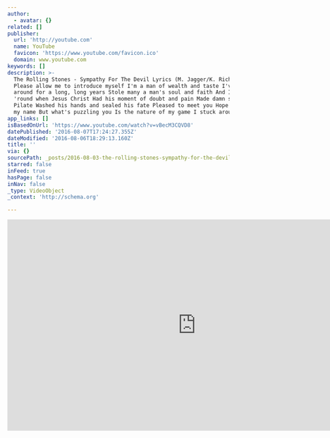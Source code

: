 ```yaml
---
author:
  - avatar: {}
related: []
publisher:
  url: 'http://youtube.com'
  name: YouTube
  favicon: 'https://www.youtube.com/favicon.ico'
  domain: www.youtube.com
keywords: []
description: >-
  The Rolling Stones - Sympathy For The Devil Lyrics (M. Jagger/K. Richards)
  Please allow me to introduce myself I'm a man of wealth and taste I've been
  around for a long, long years Stole many a man's soul and faith And I was
  'round when Jesus Christ Had his moment of doubt and pain Made damn sure that
  Pilate Washed his hands and sealed his fate Pleased to meet you Hope you guess
  my name But what's puzzling you Is the nature of my game I stuck around St.
app_links: []
isBasedOnUrl: 'https://www.youtube.com/watch?v=vBecM3CQVD8'
datePublished: '2016-08-07T17:24:27.355Z'
dateModified: '2016-08-06T18:29:13.160Z'
title: ''
via: {}
sourcePath: _posts/2016-08-03-the-rolling-stones-sympathy-for-the-devil-lyrics-m-jagge.md
starred: false
inFeed: true
hasPage: false
inNav: false
_type: VideoObject
_context: 'http://schema.org'

---
```

<iframe src="https://cdn.embedly.com/widgets/media.html?src=http%3A%2F%2Fwww.youtube.com%2Fembed%2FvBecM3CQVD8&amp;url=http%3A%2F%2Fwww.youtube.com%2Fwatch%3Fv%3DvBecM3CQVD8&amp;image=http%3A%2F%2Fi.ytimg.com%2Fvi%2FvBecM3CQVD8%2Fhqdefault.jpg&amp;key=b7d04c9b404c499eba89ee7072e1c4f7&amp;type=text%2Fhtml&amp;schema=youtube" width="854" height="480" scrolling="no" frameborder="0" allowfullscreen="" style=""></iframe>